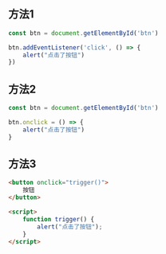 ## 方法1

```javascript
const btn = document.getElementById('btn')

btn.addEventListener('click', () => {
    alert("点击了按钮")
})
```



## 方法2

```javascript
const btn = document.getElementById('btn')

btn.onclick = () => {
    alert("点击了按钮")
}
```



## 方法3

```html
<button onclick="trigger()">
    按钮
</button>

<script>
    function trigger() {
        alert("点击了按钮");
    }
</script>
```

